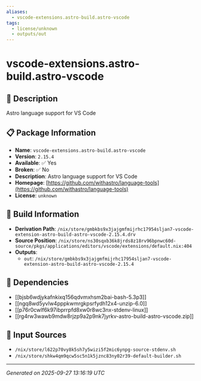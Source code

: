 ```yaml
---
aliases:
  - vscode-extensions.astro-build.astro-vscode
tags:
  - license/unknown
  - outputs/out
---
```


# vscode-extensions.astro-build.astro-vscode

## 📝 Description

Astro language support for VS Code

## 📋 Package Information

- **Name**: `vscode-extensions.astro-build.astro-vscode`
- **Version**: `2.15.4`
- **Available**: ✅ Yes
- **Broken**: ✅ No
- **Description**: Astro language support for VS Code
- **Homepage**: [https://github.com/withastro/language-tools](https://github.com/withastro/language-tools)
- **License**: `unknown`

## 🔧 Build Information

- **Derivation Path**: `/nix/store/gmbkbs9x3jajgmfmijrhc17954sljan7-vscode-extension-astro-build-astro-vscode-2.15.4.drv`
- **Source Position**: `/nix/store/ns30sqxb36k8jrds8z18rv96bpnwc60d-source/pkgs/applications/editors/vscode/extensions/default.nix:404`
- **Outputs**:
  - `out`:  `/nix/store/gmbkbs9x3jajgmfmijrhc17954sljan7-vscode-extension-astro-build-astro-vscode-2.15.4`

## 🔗 Dependencies

- [[bjsb6wdjykafnkixq156qdvmxhsm2bai-bash-5.3p3]]
- [[ngq8wd5yvlw4pppkwmrgkpsrfydh12x4-unzip-6.0]]
- [[p76r0cwlf6k97ibprrpfd8xw0r8wc3nx-stdenv-linux]]
- [[rg4rw3wawb9mdw8rjzp9a2p9nk7jyrkv-astro-build-astro-vscode.zip]]

## 📁 Input Sources

- `/nix/store/l622p70vy8k5sh7y5wizi5f2mic6ynpg-source-stdenv.sh`
- `/nix/store/shkw4qm9qcw5sc5n1k5jznc83ny02r39-default-builder.sh`

---
*Generated on 2025-09-27 13:16:19 UTC*
